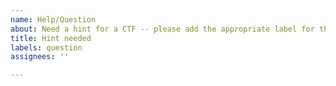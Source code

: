 ```yaml
---
name: Help/Question
about: Need a hint for a CTF -- please add the appropriate label for the CTF
title: Hint needed
labels: question
assignees: ''

---
```



